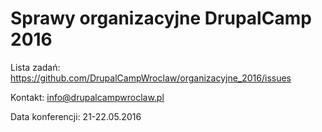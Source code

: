 # Sprawy organizacyjne DrupalCamp 2016



Lista zadań: https://github.com/DrupalCampWroclaw/organizacyjne_2016/issues 

Kontakt: info@drupalcampwroclaw.pl

Data konferencji: 21-22.05.2016


